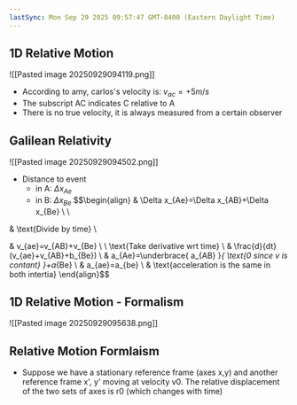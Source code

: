 ```yaml
---
lastSync: Mon Sep 29 2025 09:57:47 GMT-0400 (Eastern Daylight Time)
---
```

## 1D Relative Motion

![[Pasted image 20250929094119.png]]
- According to amy, carlos's velocity is: $v_{ac}=+5m/s$
- The subscript AC indicates C relative to A
- There is no true velocity, it is always measured from a certain observer
## Galilean Relativity
![[Pasted image 20250929094502.png]]
- Distance to event
	- in A: $\Delta x_{Ae}$
	- in B: $\Delta x_{Be}$
$$\begin{align}
 & \Delta x_{Ae}=\Delta x_{AB}+\Delta x_{Be} \\ \\

 & \text{Divide by time} \\

 & v_{ae}=v_{AB}+v_{Be} \\
 \\
\text{Take derivative wrt time} \\
 & \frac{d}{dt}(v_{ae}+v_{AB}+b_{Be}) \\
 & a_{Ae}=\underbrace{ a_{AB} }_{ \text{0 since v is contant} }+a_{Be} \\
 & a_{ae}=a_{be}  \\
 & \text{acceleration is the same in both intertia}
\end{align}$$
## 1D Relative Motion - Formalism

![[Pasted image 20250929095638.png]]

## Relative Motion Formlaism
- Suppose we have a stationary reference frame (axes x,y) and another reference frame x', y' moving at velocity v0. The relative displacement of the two sets of axes is r0 (which changes with time)